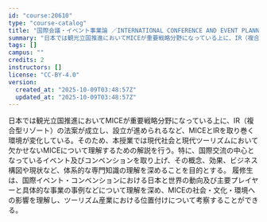 ```yaml
---
id: "course:20610"
type: "course-catalog"
title: "国際会議・イベント事業論 ／INTERNATIONAL CONFERENCE AND EVENT PLANNING"
summary: "日本では観光立国推進においてMICEが重要戦略分野になっている上に、IR（複合型リゾート）の法案が成立し、設立が進められるなど、MICEとIRを取り巻く環境が変化している。そのため、本授業では現代社会と現代ツーリズムにおいて欠かせないMIC…"
tags: []
campus: ""
credits: 2
instructors: []
license: "CC-BY-4.0"
version:
  created_at: "2025-10-09T03:48:57Z"
  updated_at: "2025-10-09T03:48:57Z"
---
```

日本では観光立国推進においてMICEが重要戦略分野になっている上に、IR（複合型リゾート）の法案が成立し、設立が進められるなど、MICEとIRを取り巻く環境が変化している。そのため、本授業では現代社会と現代ツーリズムにおいて欠かせないMICEについて理解するための解説を行う。特に、国際交流の中心となっているイベント及びコンベンションを取り上げ、その概念、効果、ビジネス構図や現状など、体系的な専門知識の理解を深めることを目的とする。 履修生は、国際イベント・コンベンションにおける日本と世界の動向及び主要プレイヤーと具体的な事業の事例などについて理解を深め、MICEの社会・文化・環境への影響を理解し、ツーリズム産業における位置付けについて考察することができる。
